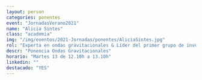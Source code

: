 ```yaml
---
layout: person
categories: ponentes
event: "JornadasVerano2021"
name: "Alicia Sintes"
class: "academia"
img: "/img/eventos/2021-Jornadas/ponentes/AliciaSintes.jpg"
rol: "Experta en ondas gravitacionales & Líder del primer grupo de investigación español en LIGO"
descr: "Ponencia Ondas Gravitacionales"
horario: "Martes 13 de 12.10h a 13.10h"
linkedin: ""
destacado: "YES"
---
```

